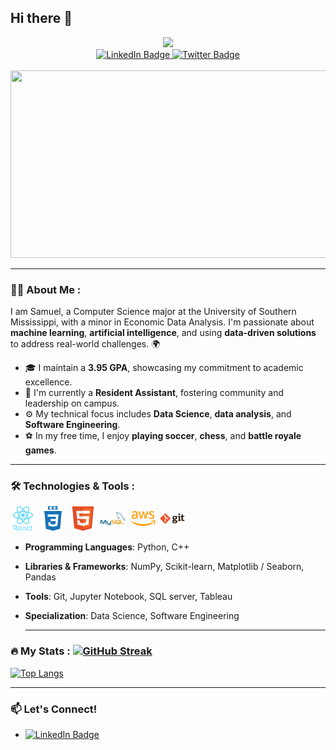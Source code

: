 ## Hi there 👋  
<div id="header" align="center">
  <img src="https://i.giphy.com/media/v1.Y2lkPTc5MGI3NjExMXdneHFzc2d0bGhwOXR4ajk2YWhsdjZhOWQ0N3VjYjUxZWhyNmN3MSZlcD12MV9pbnRlcm5hbF9naWZfYnlfaWQmY3Q9Zw/2IudUHdI075HL02Pkk/giphy.gif" width="100"/>
</div>  

<div align="center" id="badges">
  <a href="your-linkedin-URL">
    <img src="https://img.shields.io/badge/LinkedIn-blue?style=for-the-badge&logo=linkedin&logoColor=white" alt="LinkedIn Badge"/>
  </a>
  <a href="your-twitter-URL">
    <img src="https://img.shields.io/badge/Twitter-blue?style=for-the-badge&logo=twitter&logoColor=white" alt="Twitter Badge"/>
  </a>
</div>  

<img src="https://komarev.com/ghpvc/?username=LeumasCoded&style=flat-square&color=blue" align="center" alt=""/>

<div align="center">
  <img src="https://user-images.githubusercontent.com/115187902/230700872-d5f44b85-56c7-4e27-80a4-6e2db901e60c.gif" width="600" height="300"/>
</div>  

---  

### :man_technologist: About Me :  
I am Samuel, a Computer Science major at the University of Southern Mississippi, with a minor in Economic Data Analysis. I'm passionate about **machine learning**, **artificial intelligence**, and using **data-driven solutions** to address real-world challenges. 🌍  

- 🎓 I maintain a **3.95 GPA**, showcasing my commitment to academic excellence.  
- :office: I'm currently a **Resident Assistant**, fostering community and leadership on campus.  
- ⚙️ My technical focus includes **Data Science**, **data analysis**, and **Software Engineering**. 
- :soccer: In my free time, I enjoy **playing soccer**, **chess**, and **battle royale games**.  

---  

### :hammer_and_wrench: Technologies & Tools :  
<div>
  <img src="https://github.com/devicons/devicon/blob/master/icons/react/react-original-wordmark.svg" title="React" alt="React" width="40" height="40"/>&nbsp;
  <img src="https://github.com/devicons/devicon/blob/master/icons/css3/css3-plain-wordmark.svg"  title="CSS3" alt="CSS" width="40" height="40"/>&nbsp;
  <img src="https://github.com/devicons/devicon/blob/master/icons/html5/html5-original.svg" title="HTML5" alt="HTML" width="40" height="40"/>&nbsp;
  <img src="https://github.com/devicons/devicon/blob/master/icons/mysql/mysql-original-wordmark.svg" title="MySQL"  alt="MySQL" width="40" height="40"/>&nbsp;
  <img src="https://github.com/devicons/devicon/blob/master/icons/amazonwebservices/amazonwebservices-plain-wordmark.svg" title="AWS" alt="AWS" width="40" height="40"/>&nbsp;
  <img src="https://github.com/devicons/devicon/blob/master/icons/git/git-original-wordmark.svg" title="Git" **alt="Git" width="40" height="40"/>
</div>

- **Programming Languages**: Python, C++  
- **Libraries & Frameworks**: NumPy, Scikit-learn, Matplotlib / Seaborn, Pandas  
- **Tools**: Git, Jupyter Notebook, SQL server, Tableau  
- **Specialization**: Data Science, Software Engineering

  ---

### :fire: My Stats : [![GitHub Streak](http://github-readme-streak-stats.herokuapp.com?user=LeumasCoded&theme=dark)](https://git.io/streak-stats)

[![Top Langs](https://github-readme-stats.vercel.app/api/top-langs/?username=LeumasCoded&layout=compact&theme=vision-friendly-dark)](https://github.com/anuraghazra/github-readme-stats)

---  

### :mailbox: Let's Connect!  
- [![LinkedIn Badge](https://img.shields.io/badge/LinkedIn-blue?style=flat&logo=linkedin&logoColor=white)](linkedin.com/in/samuel-ifeadi-449974278/)  
 
